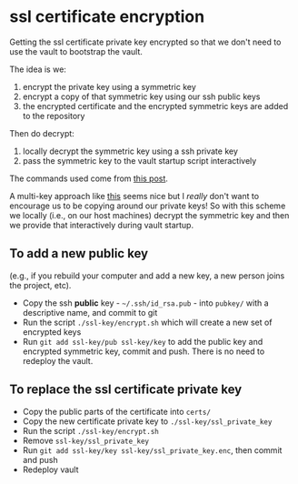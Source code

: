 # ssl certificate encryption

Getting the ssl certificate private key encrypted so that we don't need to use the vault to bootstrap the vault.

The idea is we:

1. encrypt the private key using a symmetric key
2. encrypt a copy of that symmetric key using our ssh public keys
3. the encrypted certificate and the encrypted symmetric keys are added to the repository

Then do decrypt:

1. locally decrypt the symmetric key using a ssh private key
2. pass the symmetric key to the vault startup script interactively

The commands used come from [this post](https://www.bjornjohansen.no/encrypt-file-using-ssh-key).

A multi-key approach like [this](https://gist.github.com/kennwhite/9918739) seems nice but I _really_ don't want to encourage us to be copying around our private keys!  So with this scheme we locally (i.e., on our host machines) decrypt the symmetric key and then we provide that interactively during vault startup.

## To add a new public key

(e.g., if you rebuild your computer and add a new key, a new person joins the project, etc).

* Copy the ssh **public** key - `~/.ssh/id_rsa.pub` - into `pubkey/` with a descriptive name, and commit to git
* Run the script `./ssl-key/encrypt.sh` which will create a new set of encrypted keys
* Run `git add ssl-key/pub ssl-key/key` to add the public key and encrypted symmetric key, commit and push.  There is no need to redeploy the vault.

## To replace the ssl certificate private key

* Copy the public parts of the certificate into `certs/`
* Copy the new certificate private key to `./ssl-key/ssl_private_key`
* Run the script `./ssl-key/encrypt.sh`
* Remove `ssl-key/ssl_private_key`
* Run `git add ssl-key/key ssl-key/ssl_private_key.enc`, then commit and push
* Redeploy vault
